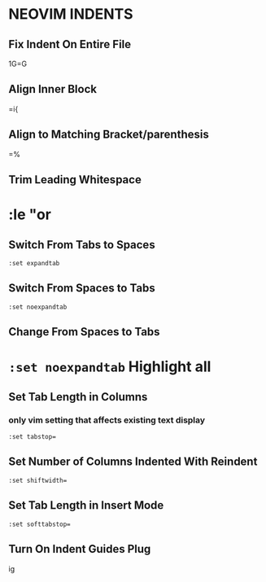 # NEOVIM INDENTS

## Fix Indent On Entire File
1G=G

## Align Inner Block
=i{

## Align to Matching Bracket/parenthesis
=%

## Trim Leading Whitespace
<v> :le "or
==

## Switch From Tabs to Spaces
`:set expandtab`

## Switch From Spaces to Tabs
`:set noexpandtab`

## Change From Spaces to Tabs
`:set noexpandtab`
Highlight all
==

## Set Tab Length in Columns
### only vim setting that affects existing text display
`:set tabstop=`

## Set Number of Columns Indented With Reindent
`:set shiftwidth=`

## Set Tab Length in Insert Mode
`:set softtabstop=`

## Turn On Indent Guides Plug
<spacebar>ig
